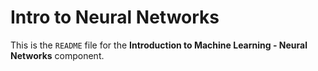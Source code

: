 # Intro to Neural Networks

This is the ```README``` file for the **Introduction to Machine Learning - Neural Networks** component.
